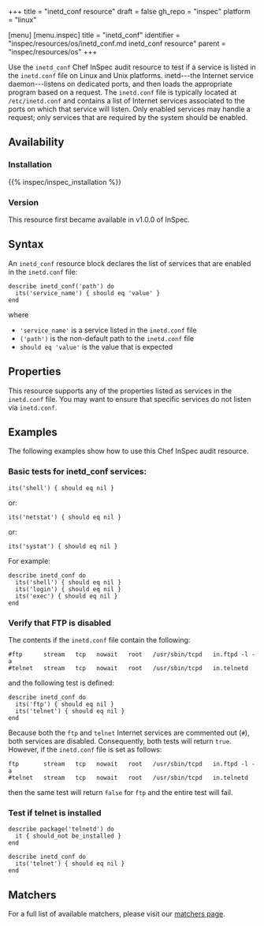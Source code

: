 +++
title = "inetd_conf resource"
draft = false
gh_repo = "inspec"
platform = "linux"

[menu]
  [menu.inspec]
    title = "inetd_conf"
    identifier = "inspec/resources/os/inetd_conf.md inetd_conf resource"
    parent = "inspec/resources/os"
+++

Use the `inetd_conf` Chef InSpec audit resource to test if a service is listed in the `inetd.conf` file on Linux and Unix platforms. inetd---the Internet service daemon---listens on dedicated ports, and then loads the appropriate program based on a request. The `inetd.conf` file is typically located at `/etc/inetd.conf` and contains a list of Internet services associated to the ports on which that service will listen. Only enabled services may handle a request; only services that are required by the system should be enabled.

## Availability

### Installation

{{% inspec/inspec_installation %}}

### Version

This resource first became available in v1.0.0 of InSpec.

## Syntax

An `inetd_conf` resource block declares the list of services that are enabled in the `inetd.conf` file:

    describe inetd_conf('path') do
      its('service_name') { should eq 'value' }
    end

where

- `'service_name'` is a service listed in the `inetd.conf` file
- `('path')` is the non-default path to the `inetd.conf` file
- `should eq 'value'` is the value that is expected

## Properties

This resource supports any of the properties listed as services in the `inetd.conf` file. You may want to ensure that specific services do not listen via `inetd.conf`.

## Examples

The following examples show how to use this Chef InSpec audit resource.

### Basic tests for inetd_conf services:

    its('shell') { should eq nil }

or:

    its('netstat') { should eq nil }

or:

    its('systat') { should eq nil }

For example:

    describe inetd_conf do
      its('shell') { should eq nil }
      its('login') { should eq nil }
      its('exec') { should eq nil }
    end

### Verify that FTP is disabled

The contents if the `inetd.conf` file contain the following:

    #ftp      stream   tcp   nowait   root   /usr/sbin/tcpd   in.ftpd -l -a
    #telnet   stream   tcp   nowait   root   /usr/sbin/tcpd   in.telnetd

and the following test is defined:

    describe inetd_conf do
      its('ftp') { should eq nil }
      its('telnet') { should eq nil }
    end

Because both the `ftp` and `telnet` Internet services are commented out (`#`), both services are disabled. Consequently, both tests will return `true`. However, if the `inetd.conf` file is set as follows:

    ftp       stream   tcp   nowait   root   /usr/sbin/tcpd   in.ftpd -l -a
    #telnet   stream   tcp   nowait   root   /usr/sbin/tcpd   in.telnetd

then the same test will return `false` for `ftp` and the entire test will fail.

### Test if telnet is installed

    describe package('telnetd') do
      it { should_not be_installed }
    end

    describe inetd_conf do
      its('telnet') { should eq nil }
    end

## Matchers

For a full list of available matchers, please visit our [matchers page](/inspec/matchers/).
